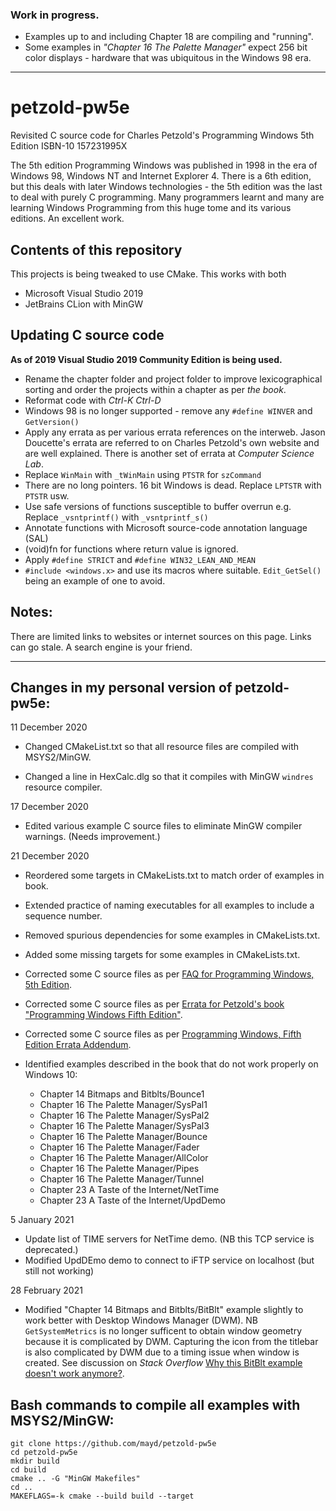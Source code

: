 ### Work in progress. 

- Examples up to and including Chapter 18 are compiling and "running". 
- Some examples in *"Chapter 16 The Palette Manager"* expect 256 bit color 
  displays - hardware that was ubiquitous in the Windows 98 era. 

-------------------------------------------------------------------------------

# petzold-pw5e
Revisited C source code for Charles Petzold's Programming Windows 5th Edition ISBN-10 157231995X

The 5th edition Programming Windows was published in 1998 in the era of Windows 98,
 Windows NT and Internet Explorer 4. There is a 6th edition, but this deals with
 later Windows technologies - the 5th edition was the last to deal with purely C
 programming. Many programmers learnt and many are learning Windows Programming
 from this huge tome and its various editions. An excellent work.

Contents of this repository
---------------------------

This projects is being tweaked to use CMake. This works with both
- Microsoft Visual Studio 2019 
- JetBrains CLion with MinGW


Updating C source code
----------------------

**As of 2019 Visual Studio 2019 Community Edition is being used.**

- Rename the chapter folder and project folder to improve lexicographical
   sorting and order the projects within a chapter as per *the book*.
- Reformat code with *Ctrl-K Ctrl-D*
- Windows 98 is no longer supported - remove any `#define WINVER` and
   `GetVersion()`
- Apply any errata as per various errata references on the interweb. Jason Doucette's
   errata are referred to on Charles Petzold's own website and are well explained.
   There is another set of errata at *Computer Science Lab*.
- Replace `WinMain` with `_tWinMain` using `PTSTR` for `szCommand`
- There are no long pointers. 16 bit Windows is dead. Replace `LPTSTR` with `PTSTR` usw.
- Use safe versions of functions susceptible to buffer overrun e.g. Replace
   `_vsntprintf()` with `_vsntprintf_s()`
- Annotate functions with Microsoft source-code annotation language (SAL)
- (void)fn for functions where return value is ignored.
- Apply `#define STRICT` and `#define WIN32_LEAN_AND_MEAN`
- `#include <windows.x>` and use its macros where suitable. `Edit_GetSel()`
   being an example of one to avoid.

Notes:
------

There are limited links to websites or internet sources on this page. Links can
 go stale. A search engine is your friend.

---

Changes in my personal version of petzold-pw5e:
-----------------------------------------------

11 December 2020

* Changed CMakeList.txt so that all resource files are compiled with MSYS2/MinGW.

* Changed a line in HexCalc.dlg so that it compiles with MinGW `windres` resource compiler.

17 December 2020

* Edited various example C source files to eliminate MinGW compiler warnings. (Needs improvement.)

21 December 2020

* Reordered some targets in CMakeLists.txt to match order of examples in book.

* Extended practice of naming executables for all examples to include a sequence number.

* Removed spurious dependencies for some examples in CMakeLists.txt.

* Added some missing targets for some examples in CMakeLists.txt.

* Corrected some C source files as per [FAQ for Programming Windows, 5th Edition](http://www.charlespetzold.com/pw5/pw5faq.html).

* Corrected some C source files as per [Errata for Petzold's book "Programming Windows Fifth Edition"](http://www.computersciencelab.com/PetzoldErrata.htm).

* Corrected some C source files as per [Programming Windows, Fifth Edition Errata Addendum](http://jasondoucette.com/books/pw5/pw5errata.html).

* Identified examples described in the book that do not work properly on Windows 10: 
    * Chapter 14 Bitmaps and Bitblts/Bounce1
    * Chapter 16 The Palette Manager/SysPal1
    * Chapter 16 The Palette Manager/SysPal2
    * Chapter 16 The Palette Manager/SysPal3
    * Chapter 16 The Palette Manager/Bounce
    * Chapter 16 The Palette Manager/Fader
    * Chapter 16 The Palette Manager/AllColor
    * Chapter 16 The Palette Manager/Pipes
    * Chapter 16 The Palette Manager/Tunnel
    * Chapter 23 A Taste of the Internet/NetTime
    * Chapter 23 A Taste of the Internet/UpdDemo

5 January 2021

* Update list of TIME servers for NetTime demo. (NB this TCP service is deprecated.)
* Modified UpdDEmo demo to connect to iFTP service on localhost (but still not working)

28 February 2021

* Modified "Chapter 14 Bitmaps and Bitblts/BitBlt" example slightly to work better with Desktop Windows Manager (DWM).
  NB `GetSystemMetrics` is no longer sufficent to obtain window geometry because it is complicated by DWM.
  Capturing the icon from the titlebar is also complicated by DWM due to a timing issue when window is created.
  See discussion on *Stack Overflow* [Why this BitBlt example doesn't work anymore?](https://stackoverflow.com/questions/48068664/why-this-bitblt-example-doesnt-work-anymore).

Bash commands to compile all examples with MSYS2/MinGW:
-------------------------------------------------------

    git clone https://github.com/mayd/petzold-pw5e
    cd petzold-pw5e
    mkdir build
    cd build
    cmake .. -G "MinGW Makefiles"
    cd ..
    MAKEFLAGS=-k cmake --build build --target


